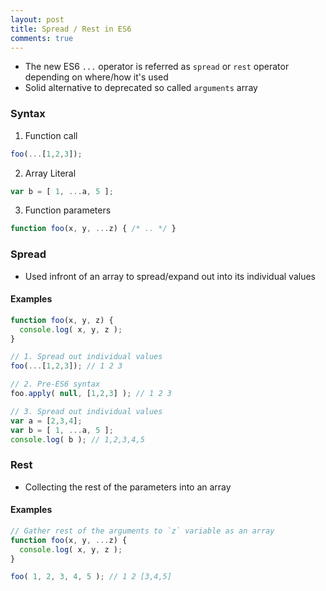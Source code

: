 ```yaml
---
layout: post
title: Spread / Rest in ES6
comments: true
---
```


- The new ES6 `...` operator is referred as `spread` or `rest` operator depending on where/how it's used
- Solid alternative to deprecated so called `arguments` array

### Syntax
1. Function call  
  ```js
  foo(...[1,2,3]);
  ```

2. Array Literal  
  ```js
  var b = [ 1, ...a, 5 ];
  ```

3. Function parameters
  ```js
  function foo(x, y, ...z) { /* .. */ }
  ```

### Spread
- Used infront of an array to spread/expand out into its individual values

#### Examples

```js
function foo(x, y, z) {
  console.log( x, y, z );
}

// 1. Spread out individual values
foo(...[1,2,3]); // 1 2 3

// 2. Pre-ES6 syntax
foo.apply( null, [1,2,3] ); // 1 2 3

// 3. Spread out individual values
var a = [2,3,4];
var b = [ 1, ...a, 5 ];
console.log( b ); // 1,2,3,4,5
```

### Rest
- Collecting the rest of the parameters into an array

#### Examples

```js
// Gather rest of the arguments to `z` variable as an array
function foo(x, y, ...z) {
  console.log( x, y, z );
}

foo( 1, 2, 3, 4, 5 ); // 1 2 [3,4,5]
```
